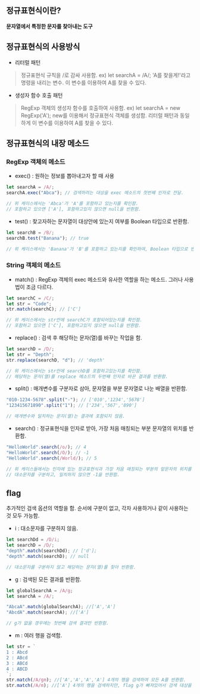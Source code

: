 ## 정규표현식이란?

**문자열에서 특정한 문자를 찾아내는 도구**

## 정규표현식의 사용방식

- 리터럴 패턴

> 정규표현식 규칙을 /로 감싸 사용함.
> ex) let searchA = /A/;
> 'A를 찾을게!'라고 명령을 내리는 변수. 이 변수를 이용하여 A를 찾을 수 있다.

- 생성자 함수 호출 패턴

> RegExp 객체의 생성자 함수를 호출하여 사용함.
> ex) let searchA = new RegExp('A');
> new를 이용해서 정규표현식 객체를 생성함. 리터럴 패턴과 동일하게 이 변수를 이용하여 A를 찾을 수 있다.

## 정규표현식의 내장 메소드

### RegExp 객체의 메소드

- exec() : 원하는 정보를 뽑아내고자 할 때 사용

```js
let searchA = /A/;
searchA.exec("Abca"); // 검색하려는 대상을 exec 메소드의 첫번째 인자로 전달.

// 위 케이스에서는 'Abca'가 'A'를 포함하고 있는지를 확인함.
// 포함하고 있으면 ['A'], 포함하고있지 않으면 null을 반환함.
```

- test() : 찾고자하는 문자열이 대상안에 있는지 여부를 Boolean 타입으로 반환함.

```js
let searchB = /B/;
searchB.test("Banana"); // true

// 위 케이스에서는 'Banana'가 'B'를 포함하고 있는지를 확인하여, Boolean 타입으로 반환.
```

### String 객체의 메소드

- match() : RegExp 객체의 exec 메소드와 유사한 역할을 하는 메소드. 그러나 사용법이 조금 다르다.

```js
let searchC = /C/;
let str = "Code";
str.match(searchC); // ['C']

// 위 케이스에서는 str안에 searchC가 포함되어있는지를 확인함.
// 포함하고 있으면 ['C'], 포함하고있지 않으면 null을 반환함.
```

- replace() : 검색 후 해당하는 문자(열)를 바꾸는 작업을 함.

```js
let searchD = /D/;
let str = "Depth";
str.replace(searchD, "d"); // 'depth'

// 위 케이스에서는 str안에 searchD를 포함하고있는지를 확인함.
// 해당하는 문자(열)를 replace 메소드의 두번째 인자로 바꾼 결과를 반환함.
```

- split() : 매개변수를 구분자로 삼아, 문자열을 부분 문자열로 나눈 배열을 반환함.

```js
"010-1234-5678".split("-"); // ['010','1234','5678']
"123415671890".split("1"); // ['234','567','890']

// 매개변수와 일치하는 문자(열)는 결과에 포함되지 않음.
```

- search() : 정규표현식을 인자로 받아, 가장 처음 매칭되는 부분 문자열의 위치를 반환함.

```js
"HelloWorld".search(/o/); // 4
"HelloWorld".search(/O/); // -1
"HelloWorld".search(/World/); // 5

// 위 케이스들에서는 인자에 있는 정규표현식과 가장 처음 매칭되는 부분의 앞문자의 위치를 반환함.
// 대소문자를 구분하고, 일치하지 않으면 -1을 반환함.
```

## flag

추가적인 검색 옵션의 역할을 함. 순서에 구분이 없고, 각자 사용하거나 같이 사용하는 것 모두 가능함.

- i : 대소문자를 구분하지 않음.

```js
let searchDd = /D/i;
let searchD = /D/;
"depth".match(searchDd); // ['d'];
"depth".match(searchD); // null

// 대소문자를 구분하지 않고 해당하는 문자(열)를 찾아 반환함.
```

- g : 검색된 모든 결과를 반환함.

```js
let globalSearchA = /A/g;
let searchA = /A/;

"AbcaA".match(globalSearchA); //['A','A']
"AbcdA".match(searchA); //['A']

// g가 없을 경우에는 첫번째 검색 결과만 반환함.
```

- m : 여러 행을 검색함.

```js
let str = `
1 : Abcd
2 : ABcd
3 : ABCd
4 : ABCD
`;
str.match(/A/gm); //['A','A','A','A'] 4개의 행을 검색하여 모든 A를 반환함.
str.match(/A/m); //['A'] 4개의 행을 검색하지만, flag g가 빠져있어서 검색 대상을 찾는 순간 검색을 멈추기때문에 첫 행의 ['A']만 반환함.
```
